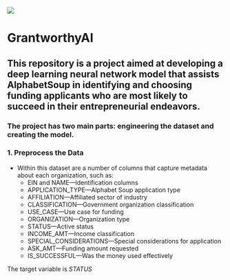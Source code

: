 ![](https://sos-ch-dk-2.exo.io/public-website-production-2022/filer_public_thumbnails/filer_public/72/b7/72b7892e-4826-4a92-848d-9d9fcdfb0768/hbp_team_proposes_new_categorisation_scheme_for_neuron-astrocyte_network_models-1.png__945x706_q85_subsampling-2.png)
# GrantworthyAI
## This repository is a project aimed at developing a deep learning neural network model that assists AlphabetSoup in identifying and choosing funding applicants who are most likely to succeed in their entrepreneurial endeavors.

### The project has two main parts: engineering the dataset and creating the model.

### 1. Preprocess the Data
- Within this dataset are a number of columns that capture metadata about each organization, such as:
    * EIN and NAME—Identification columns
    * APPLICATION_TYPE—Alphabet Soup application type
    * AFFILIATION—Affiliated sector of industry
    * CLASSIFICATION—Government organization classification
    * USE_CASE—Use case for funding
    * ORGANIZATION—Organization type
    * STATUS—Active status
    * INCOME_AMT—Income classification
    * SPECIAL_CONSIDERATIONS—Special considerations for application
    * ASK_AMT—Funding amount requested
    * IS_SUCCESSFUL—Was the money used effectively

The target variable is $STATUS$
    
    
    
    
